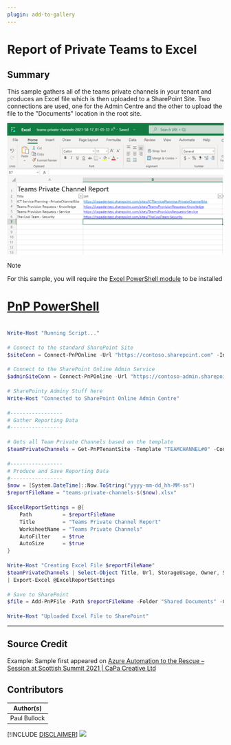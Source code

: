 ```yaml
---
plugin: add-to-gallery
---
```


# Report of Private Teams to Excel

## Summary

This sample gathers all of the teams private channels in your tenant and produces an Excel file which is then uploaded to a SharePoint Site.
Two connections are used, one for the Admin Centre and the other to upload the file to the "Documents" location in the root site.

![Example Screenshot](assets/example.png)

> [!Note]
> For this sample, you will require the [Excel PowerShell module](https://www.powershellgallery.com/packages/ImportExcel) to be installed

# [PnP PowerShell](#tab/pnpps)

```powershell

Write-Host "Running Script..."

# Connect to the standard SharePoint Site
$siteConn = Connect-PnPOnline -Url "https://contoso.sharepoint.com" -Interactive -ReturnConnection
    
# Connect to the SharePoint Online Admin Service
$adminSiteConn = Connect-PnPOnline -Url "https://contoso-admin.sharepoint.com" -Interactive -ReturnConnection

# SharePointy Adminy Stuff here
Write-Host "Connected to SharePoint Online Admin Centre"
    
#-----------------
# Gather Reporting Data
#-----------------

# Gets all Team Private Channels based on the template
$teamPrivateChannels = Get-PnPTenantSite -Template "TEAMCHANNEL#0" -Connection $adminSiteConn
    
#-----------------
# Produce and Save Reporting Data
#-----------------
$now = [System.DateTime]::Now.ToString("yyyy-mm-dd_hh-MM-ss")
$reportFileName = "teams-private-channels-$($now).xlsx"

$ExcelReportSettings = @{
    Path          = $reportFileName
    Title         = "Teams Private Channel Report"
    WorksheetName = "Teams Private Channels"
    AutoFilter    = $true 
    AutoSize      = $true
}

Write-Host "Creating Excel File $reportFileName"
$teamPrivateChannels | Select-Object Title, Url, StorageUsage, Owner, SiteDefinedSharingCapability `
| Export-Excel @ExcelReportSettings

# Save to SharePoint
$file = Add-PnPFile -Path $reportFileName -Folder "Shared Documents" -Connection $siteConn

Write-Host "Uploaded Excel File to SharePoint"

```

***

## Source Credit

Example: Sample first appeared on [Azure Automation to the Rescue – Session at Scottish Summit 2021 | CaPa Creative Ltd](https://capacreative.co.uk/2021/02/27/azure-automation-to-the-rescue-session-at-scottish-summit-2021/)

## Contributors

| Author(s) |
|-----------|
| Paul Bullock |

[!INCLUDE [DISCLAIMER](../../docfx/includes/DISCLAIMER.md)]
<img src="https://telemetry.sharepointpnp.com/script-samples/scripts/report-private-teams-excel" aria-hidden="true" />